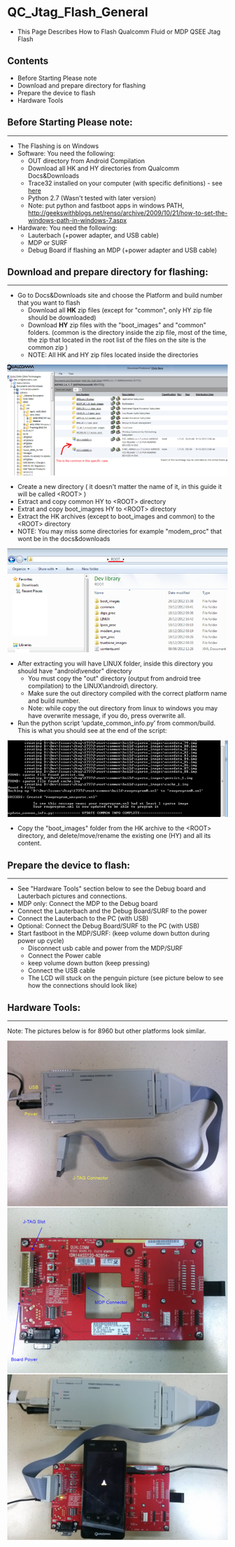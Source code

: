 #  QC_Jtag_Flash_General

- This Page Describes How to Flash Qualcomm Fluid or MDP 
  QSEE Jtag Flash 

##  Contents
 - Before Starting Please note
 - Download and prepare directory for flashing 
 - Prepare the device to flash
 - Hardware Tools

## Before Starting Please note:
----------------------------

-   The Flashing is on Windows 
-   Software: You need the following: 
    -   OUT directory from Android Compilation 
    -   Download all HK and HY directories from Qualcomm Docs&Downloads
    -   Trace32 installed on your computer (with specific definitions) -
        see [here](http://172.16.7.200/CP/PS/TOOLS/TRACE32)
    -   Python 2.7 (Wasn't tested with later version) 
    -   Note: put python and fastboot apps in windows PATH,
        http://geekswithblogs.net/renso/archive/2009/10/21/how-to-set-the-windows-path-in-windows-7.aspx
-   Hardware: You need the following: 
    -   Lauterbach (+power adapter, and USB cable) 
    -   MDP or SURF 
    -   Debug Board if flashing an MDP (+power adapter and USB cable)

## Download and prepare directory for flashing: 
--------------------------------------------

-   Go to Docs&Downloads site and choose the Platform and build number
    that you want to flash 
    -   Download all **HK** zip files (except for "common", only HY zip
        file should be downloaded) 
    -   Download **HY** zip files with the "boot\_images" and
        "common" folders. (common is the directory inside the zip file,
        most of the time, the zip that located in the root list of the
        files on the site is the common zip )
    -   NOTE: All HK and HY zip files located inside the directories

![GitHub Logo](/images/Docs&Downlaods.png)


-   Create a new directory ( it doesn't matter the name of it, in this
    guide it will be called &lt;ROOT&gt; ) 
-   Extract and copy common HY to &lt;ROOT&gt; directory 
-   Extrat and copy boot\_imagres HY to &lt;ROOT&gt; directory 
-   Extract the HK archives (except to boot\_images and common) to the
    &lt;ROOT&gt; directory 
-   NOTE: You may miss some directories for example "modem\_proc" that
    wont be in the docs&downloads  

![GitHub Logo](/images/FilesList.png)

-   After extracting you will have LINUX folder, inside this directory
    you should have "android\\vendor" directory 
    -   You must copy the "out" directory (output from android
        tree compilation) to the LINUX\\android\\ directory.
    -   Make sure the out directory compiled with the correct platform
        name and build number. 
    -   Note: while copy the out directory from linux to windows you may
        have overwrite message, if you do, press overwrite all. 
-   Run the python script ‘update\_common\_info.py’ from common/build.
    This is what you should see at the end of the script: 

![GitHub Logo](/images/python.png)

-   Copy the "boot\_images" folder from the HK archive to the
    &lt;ROOT&gt; directory, and delete/move/rename the existing one (HY)
    and all its content. 

## Prepare the device to flash:
----------------------------

-   See "Hardware Tools" section below to see the Debug board and
    Lauterbach pictures and connections. 
-   MDP only: Connect the MDP to the Debug board 
-   Connect the Lauterbach and the Debug Board/SURF to the power
-   Connect the Lauterbach to the PC (with USB)
-   Optional: Connect the Debug Board/SURF to the PC (with USB)
-   Start fastboot in the MDP/SURF: (keep volume down button during
    power up cycle) 
    -   Disconnect usb cable and power from the MDP/SURF 
    -   Connect the Power cable 
    -   keep volume down button (keep pressing)
    -   Connect the USB cable 
    -   The LCD will stuck on the penguin picture (see picture below to
        see how the connections should look like) 

## Hardware Tools:
---------------

Note: The pictures below is for 8960 but other platforms look similar.

![Github logo](/images/Lauterbach.png)
![Github logo](/images/DebugBoard.png )
![Final.png](/images/Final.png)
